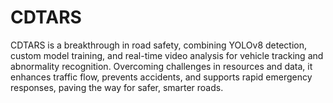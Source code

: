 # CDTARS
CDTARS is a breakthrough in road safety, combining YOLOv8 detection, custom model training, and real-time video analysis for vehicle tracking and abnormality recognition. Overcoming challenges in resources and data, it enhances traffic flow, prevents accidents, and supports rapid emergency responses, paving the way for safer, smarter roads.
